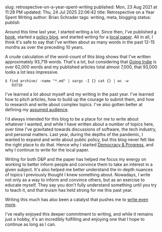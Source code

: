 slug: retrospective-on-a-year-spent-writing
published: Mon, 23 Aug 2021 at 11:28 PM
updated: Thu, 24 Jul 2025 22:06:42 
title: Retrospective on a Year Spent Writing
author: Brian Schrader
tags: writing, meta, blogging
status: publish

Around this time last year, I started writing a lot. Since then, I've published [a book][1], started a [policy blog][3], and started writing for a [local paper][2]. All in all, I think it's safe to say that I've written about as many words in the past 12-15 months as over the preceding 10 years.

A crude calculation of the word-count of this blog shows that I've written approximately 93,719 words. That's a lot, but considering that [Going Indie][1] is over 62,000 words and my published articles total almost 7,000, that 93,000 looks a lot less impressive.

    $ find archive/ -name "*.md" | xargs -I {} cat {} | wc -w
       93719

I've learned a lot about myself and my writing in the past year. I've learned how to pitch articles, how to build up the courage to submit them, and how to research and write about complex topics. I've also gotten better at defining my [assumed audience][5].

I'd always intended for this blog to be a place for me to write about whatever I wanted, and while I have written about a number of topics here, over time I've gravitated towards discussions of software, the tech industry, and personal matters. Last year, during the depths of the pandemic, I wanted to expand and write about public policy, but this blog never felt like the right place to do that. Hence why I started [Democracy &amp; Progress][4], and why I continue to write for the local paper.

Writing for both D&amp;P and the paper has helped me focus my energy on working to better inform people and convince them to take an interest in a given subject. It's also helped me better understand the in-depth nuances of topics I previously thought I knew something about. Nowadays, I write not only as a way to inform and convince others, but as an exercise to educate myself. They say you don't fully understand something until you try to teach it, and that truism has held strong for me this past year.

Writing this much has also been a catalyst that pushes me to [write even more][6].

I've really enjoyed this deeper commitment to writing, and while it remains just a hobby, it's an incredibly fulfilling and enjoying one that I hope to continue as long as I can.


[1]: https://goingindie.tech
[2]: https://sduptownnews.com/californians-deserve-better-data-protection/
[3]: https://democracyandprogress.com
[4]: https://democracyandprogress.com
[5]: https://redalemeden.com/microblog/post-1570576215962
[6]: /archive/novels-and-insurmountable-tasks/
